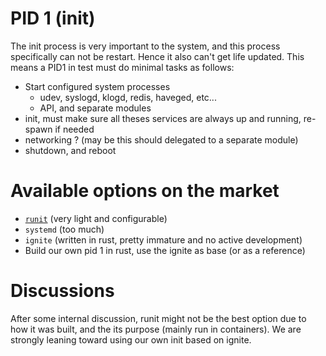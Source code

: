 # PID 1 (init)
The init process is very important to the system, and this process specifically can not be restart. Hence it also can't get life updated.
This means a PID1 in test must do minimal tasks as follows:

- Start configured system processes
  - udev, syslogd, klogd, redis, haveged, etc... 
  - API, and separate modules
- init, must make sure all theses services are always up and running, re-spawn if needed
- networking ? (may be this should delegated to a separate module)
- shutdown, and reboot

# Available options on the market
- [`runit`](http://smarden.org/runit/) (very light and configurable)
- `systemd` (too much)
- `ignite` (written in rust, pretty immature and no active development)
- Build our own pid 1 in rust, use the ignite as base (or as a reference)

# Discussions
After some internal discussion, runit might not be the best option due to how it was built, and the its purpose (mainly run in containers).
We are strongly leaning toward using our own init based on ignite.

